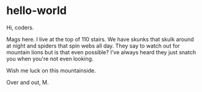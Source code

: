 # hello-world

Hi, coders.

Mags here. I live at the top of 110 stairs. We have skunks that skulk around at night and spiders that spin webs all day. They say to watch out for mountain lions but is that even possible? I've always heard they just snatch you when you're not even looking.

Wish me luck on this mountainside.

Over and out, M.
